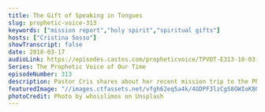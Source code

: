 ```yaml
---
title: The Gift of Speaking in Tongues
slug: prophetic-voice-313
keywords: ["mission report","holy spirit","spiritual gifts"]
hosts: ["Cristina Sosso"]
showTranscript: false
date: 2018-03-17
audioLink: https://episodes.castos.com/propheticvoice/TPVOT-E313-18-03-17-18-The-Gift-of-Speaking-in-Tongues.mp3
Series: The Prophetic Voice of Our Time
episodeNumber: 313
description: Pastor Cris shares about her recent mission trip to the Philippines, being led by the Holy Spirit, and Speaking in Tongues.
featuredImage: "//images.ctfassets.net/vfgh62eq5a4k/4GDPF3lzCgS8GWIoK8Q8i8/513deda7d387fbb8902f128d6e78625e/whoislimos-265482-unsplash__1_.jpg"
photoCredit: Photo by whoislimos on Unsplash
---
```

